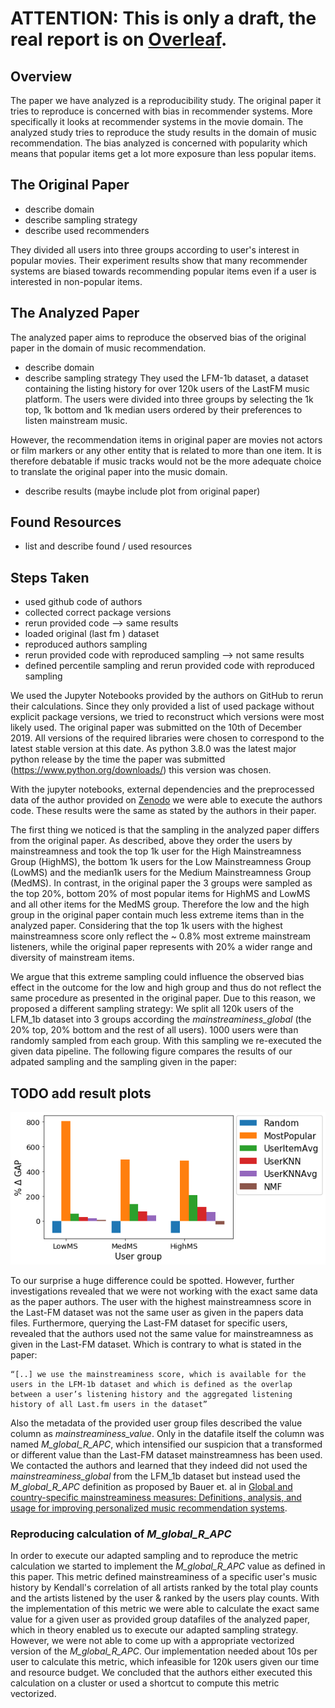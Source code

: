 
# ATTENTION: This is only a draft, the real report is on [Overleaf](https://de.overleaf.com/project/61e04c40bc88877b64d5e22d).

## Overview

The paper we have analyzed is a reproducibility study. The original paper it tries to reproduce is concerned with bias in recommender systems. More specifically it looks at recommender systems in the movie domain. The analyzed study tries to reproduce the study results in the domain of music recommendation.
The bias analyzed is concerned with popularity which means that popular items get a lot more exposure than less popular items.

## The Original Paper
- describe domain
- describe sampling strategy
- describe used recommenders

They divided all users into three groups according to user's interest in popular movies.
Their experiment results show that many recommender systems are biased towards recommending popular items even if a user is interested in non-popular items.

## The Analyzed Paper

The analyzed paper aims to reproduce the observed bias of the original paper in the domain of music recommendation.
- describe domain
- describe sampling strategy
They used the LFM-1b dataset, a dataset containing the listing history for over 120k users of the LastFM music platform. The users were divided into three groups by selecting the 1k top, 1k bottom and 1k median users ordered by their preferences to listen mainstream music.

However, the recommendation items in original paper are movies not actors or film markers or any other entity that is related to more than one item.
It is therefore debatable if music tracks would not be the more adequate choice to translate the original paper into the music domain.
- describe results (maybe include plot from original paper)


## Found Resources 
- list and describe found / used resources

## Steps Taken
- used github code of authors
- collected correct package versions
- rerun provided code --> same results
- loaded original (last fm ) dataset
- reproduced authors sampling
- rerun provided code with reproduced sampling --> not same results
- defined percentile sampling and rerun provided code with reproduced sampling

We used the Jupyter Notebooks provided by the authors on GitHub to rerun their calculations. Since they only provided a list of used package without explicit package versions, we tried to reconstruct which versions were most likely used. The original paper was submitted on the 10th of December 2019. All versions of the required libraries were chosen to correspond to the latest stable version at this date. As python 3.8.0 was the latest major python release by the time the paper was submitted (https://www.python.org/downloads/) this version was chosen.

With the jupyter notebooks, external dependencies and the preprocessed data of the author provided on [Zenodo](https://zenodo.org/record/3475975#.YeBSdVkxlPY) we were able to execute the authors code. These results were the same as stated by the authors in their paper.

The first thing we noticed is that the sampling in the analyzed paper differs from the original paper. As described, above they order the users by mainstreamness and took the top 1k user for the High Mainstreamness Group (HighMS), the bottom 1k users for the Low Mainstreamness Group (LowMS) and the median1k users for the Medium Mainstreamness Group (MedMS).
In contrast, in the original paper the 3 groups were sampled as the top 20%, bottom 20% of most popular items for HighMS and LowMS and all other items for the MedMS group. Therefore the low and the high group in the original paper contain much less extreme items than in the analyzed paper. Considering that the top 1k users with the highest mainstreamness score only reflect the ~ 0.8% most extreme mainstream listeners, while the original paper represents with 20% a wider range and diversity of mainstream items. 

We argue that this extreme sampling could influence the observed bias effect in the outcome for the low and high group and thus do not reflect the same procedure as presented in the original paper.
Due to this reason, we proposed a different sampling strategy: 
We split all 120k users of the LFM_1b dataset into 3 groups according the *mainstreaminess_global* (the 20% top, 20% bottom and the rest of all users). 1000 users were than randomly sampled from each group. With this sampling we re-executed the given data pipeline. The following figure compares the results of our adpated sampling and the sampling given in the paper:

## TODO add result plots

<img src="figures/results_percentile_sampling.png" />

To our surprise a huge difference  could be spotted.
However, further investigations revealed that we were not working with the exact same data as the paper authors. The user with the highest mainstreamness score in the Last-FM dataset was not the same user as given in the papers data files. Furthermore, querying the Last-FM dataset for specific users, revealed that the authors used not the same value for mainstreamness as given in the Last-FM dataset. Which is contrary to what is stated in the paper:

    “[..] we use the mainstreaminess score, which is available for the users in the LFM-1b dataset and which is defined as the overlap between a user’s listening history and the aggregated listening history of all Last.fm users in the dataset”

Also the metadata of the provided user group files described the value column as *mainstreaminess_value*. Only in the datafile itself the column was named *M_global_R_APC*, which intensified our suspicion that a transformed or different value than the Last-FM dataset mainstreamness has been used. We contacted the authors and learned that they indeed did not used the *mainstreaminess_global* from the LFM_1b dataset but instead used the *M_global_R_APC* definition as proposed by Bauer et. al in [Global and country-specific mainstreaminess measures: Definitions, analysis, and usage for improving personalized music recommendation systems](https://journals.plos.org/plosone/article?id=10.1371/journal.pone.0217389).

### Reproducing calculation of *M_global_R_APC* 

In order to execute our adapted sampling and to reproduce the metric calculation we started to implement the *M_global_R_APC* value as defined in this paper.
This metric defined mainstreaminess of a specific user's music history by Kendall's correlation of all artists ranked by the total play counts and the artists listened by the user & ranked by the users play counts. With the implementation of this metric we were able to calculate the exact same value for a given user as provided group datafiles of the analyzed paper, which in theory enabled us to execute our adapted sampling strategy. However, we were not able to come up with a appropriate vectorized version of the *M_global_R_APC*. Our implementation needed about 10s per user to calculate this metric, which infeasible for 120k users given our time and resource budget. We concluded that the authors either executed this calculation on a cluster or used a shortcut to compute this metric vectorized.